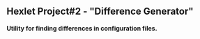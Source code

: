 ## Hexlet Project#2 - "Difference Generator"

**Utility for finding differences in configuration files.**



